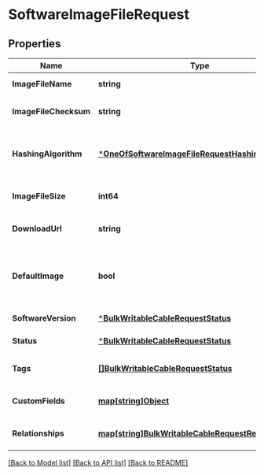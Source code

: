 # SoftwareImageFileRequest

## Properties
Name | Type | Description | Notes
------------ | ------------- | ------------- | -------------
**ImageFileName** | **string** |  | [default to null]
**ImageFileChecksum** | **string** |  | [optional] [default to null]
**HashingAlgorithm** | [***OneOfSoftwareImageFileRequestHashingAlgorithm**](OneOfSoftwareImageFileRequestHashingAlgorithm.md) | Hashing algorithm for image file checksum | [optional] [default to null]
**ImageFileSize** | **int64** | Image file size in bytes | [optional] [default to null]
**DownloadUrl** | **string** |  | [optional] [default to null]
**DefaultImage** | **bool** | Is the default image for this software version | [optional] [default to null]
**SoftwareVersion** | [***BulkWritableCableRequestStatus**](BulkWritableCableRequest_status.md) |  | [default to null]
**Status** | [***BulkWritableCableRequestStatus**](BulkWritableCableRequest_status.md) |  | [default to null]
**Tags** | [**[]BulkWritableCableRequestStatus**](BulkWritableCableRequest_status.md) |  | [optional] [default to null]
**CustomFields** | [**map[string]Object**](.md) |  | [optional] [default to null]
**Relationships** | [**map[string]BulkWritableCableRequestRelationships**](BulkWritableCableRequest_relationships.md) |  | [optional] [default to null]

[[Back to Model list]](../README.md#documentation-for-models) [[Back to API list]](../README.md#documentation-for-api-endpoints) [[Back to README]](../README.md)

